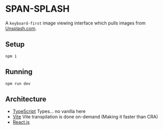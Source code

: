 # SPAN-SPLASH

A `keyboard-first` image viewing interface which pulls images from [Unsplash.com](https://unsplash.com/).

## Setup

`npm i`

## Running

`npm run dev`

## Architecture

- [TypeScript](https://www.typescriptlang.org/) Types... no vanilla here
- [Vite](https://vitejs.dev/) Vite transpilation is done on-demand (Making it faster than CRA)
- [React.js](https://reactjs.org/)
